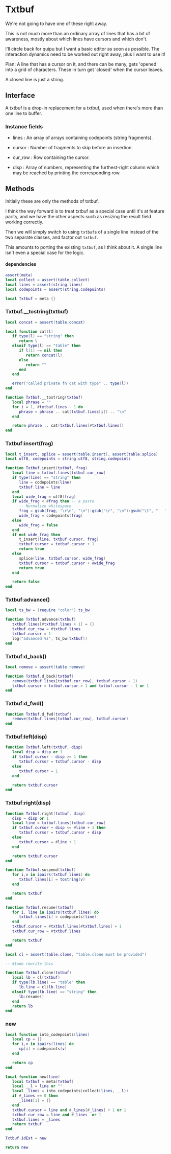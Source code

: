 # Txtbuf

We're not going to have one of these right away.


This is not much more than an ordinary array of lines that has a bit of
awareness, mostly about which lines have cursors and which don't.


I'll circle back for quipu but I want a basic editor as soon as possible. The
interaction dynamics need to be worked out right away, plus I want to use it!


Plan: A line that has a cursor on it, and there can be many, gets 'opened'
into a grid of characters.  These in turn get 'closed' when the cursor leaves.


A closed line is just a string.


## Interface

  A txtbuf is a drop-in replacement for a txtbuf, used when there's more than
one line to buffer.

### Instance fields

- lines :  An array of arrays containing codepoints (string fragments).


- cursor :  Number of fragments to skip before an insertion.


- cur_row :  Row containing the cursor.


- disp :  Array of numbers, representing the furthest-right column which
          may be reached by printing the corresponding row.


## Methods

Initially these are only the methods of txtbuf.


I think the way forward is to treat txtbuf as a special case until it's at
feature parity, and we have the other aspects such as resizing the result
field working correctly.


Then we will simply switch to using ``txtbuf``s of a single line instead of the
two separate classes, and factor out ``txtbuf``.


This amounts to porting the existing ``txtbuf``, as I think about it. A single
line isn't even a special case for the logic.


#### dependencies

```lua
assert(meta)
local collect = assert(table.collect)
local lines = assert(string.lines)
local codepoints = assert(string.codepoints)
```
```lua
local Txtbuf = meta {}
```
### Txtbuf.__tostring(txtbuf)

```lua
local concat = assert(table.concat)

local function cat(l)
   if type(l) == "string" then
      return l
   elseif type(l) == "table" then
      if l[1] ~= nil then
         return concat(l)
      else
         return ""
      end
   end

   error("called private fn cat with type" .. type(l))
end
```
```lua
function Txtbuf.__tostring(txtbuf)
   local phrase = ""
   for i = 1, #txtbuf.lines - 1 do
      phrase = phrase .. cat(txtbuf.lines[i]) .. "\n"
   end

   return phrase .. cat(txtbuf.lines[#txtbuf.lines])
end
```
### Txtbuf:insert(frag)

```lua
local t_insert, splice = assert(table.insert), assert(table.splice)
local utf8, codepoints = string.utf8, string.codepoints

function Txtbuf.insert(txtbuf, frag)
   local line = txtbuf.lines[txtbuf.cur_row]
   if type(line) == "string" then
      line = codepoints(line)
      txtbuf.line = line
   end
   local wide_frag = utf8(frag)
   if wide_frag < #frag then -- a paste
      -- Normalize whitespace
      frag = gsub(frag, "\r\n", "\n"):gsub("\r", "\n"):gsub("\t", "   ")
      wide_frag = codepoints(frag)
   else
      wide_frag = false
   end
   if not wide_frag then
      t_insert(line, txtbuf.cursor, frag)
      txtbuf.cursor = txtbuf.cursor + 1
      return true
   else
      splice(line, txtbuf.cursor, wide_frag)
      txtbuf.cursor = txtbuf.cursor + #wide_frag
      return true
   end

   return false
end
```
### Txtbuf:advance()

```lua
local ts_bw = (require "color").ts_bw

function Txtbuf.advance(txtbuf)
   txtbuf.lines[#txtbuf.lines + 1] = {}
   txtbuf.cur_row = #txtbuf.lines
   txtbuf.cursor = 1
   log("advanced %s", ts_bw(txtbuf))
end
```
### Txtbuf:d_back()

```lua
local remove = assert(table.remove)

function Txtbuf.d_back(txtbuf)
   remove(txtbuf.lines[txtbuf.cur_row], txtbuf.cursor - 1)
   txtbuf.cursor = txtbuf.cursor > 1 and txtbuf.cursor - 1 or 1
end
```
### Txtbuf:d_fwd()

```lua
function Txtbuf.d_fwd(txtbuf)
   remove(txtbuf.lines[txtbuf.cur_row], txtbuf.cursor)
end
```
### Txtbuf:left(disp)

```lua
function Txtbuf.left(txtbuf, disp)
   local disp = disp or 1
   if txtbuf.cursor - disp >= 1 then
      txtbuf.cursor = txtbuf.cursor - disp
   else
      txtbuf.cursor = 1
   end

   return txtbuf.cursor
end
```
### Txtbuf:right(disp)

```lua
function Txtbuf.right(txtbuf, disp)
   disp = disp or 1
   local line = txtbuf.lines[txtbuf.cur_row]
   if txtbuf.cursor + disp <= #line + 1 then
      txtbuf.cursor = txtbuf.cursor + disp
   else
      txtbuf.cursor = #line + 1
   end

   return txtbuf.cursor
end
```
```lua
function Txtbuf.suspend(txtbuf)
   for i,v in ipairs(txtbuf.lines) do
      txtbuf.lines[i] = tostring(v)
   end

   return txtbuf
end
```
```lua
function Txtbuf.resume(txtbuf)
   for i, line in ipairs(txtbuf.lines) do
      txtbuf.lines[i] = codepoints(line)
   end
   txtbuf.cursor = #txtbuf.lines[#txtbuf.lines] + 1
   txtbuf.cur_row = #txtbuf.lines

   return txtbuf
end
```
```lua
local cl = assert(table.clone, "table.clone must be provided")

-- #todo rewrite this

function Txtbuf.clone(txtbuf)
   local lb = cl(txtbuf)
   if type(lb.line) == "table" then
      lb.line = cl(lb.line)
   elseif type(lb.line) == "string" then
      lb:resume()
   end
   return lb
end
```
### new

```lua
local function into_codepoints(lines)
   local cp = {}
   for i,v in ipairs(lines) do
      cp[i] = codepoints(v)
   end

   return cp
end

local function new(line)
   local txtbuf = meta(Txtbuf)
   local __l = line or ""
   local _lines = into_codepoints(collect(lines, __l))
   if #_lines == 0 then
      _lines[1] = {}
   end
   txtbuf.cursor = line and #_lines[#_lines] + 1 or 1
   txtbuf.cur_row = line and #_lines  or 1
   txtbuf.lines = _lines
   return txtbuf
end

Txtbuf.idEst = new
```
```lua
return new
```
